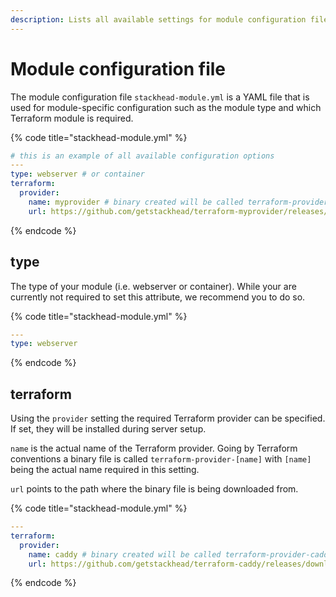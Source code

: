```yaml
---
description: Lists all available settings for module configuration files.
---
```


# Module configuration file

The module configuration file `stackhead-module.yml` is a YAML file that is used for module-specific configuration such as the module type and which Terraform module is required.

{% code title="stackhead-module.yml" %}
```yaml
# this is an example of all available configuration options
---
type: webserver # or container
terraform:
  provider:
    name: myprovider # binary created will be called terraform-provider-myprovider
    url: https://github.com/getstackhead/terraform-myprovider/releases/download/v1.0.0/terraform-provider-myprovider
```
{% endcode %}

## type

The type of your module \(i.e. webserver or container\). While your are currently not required to set this attribute, we recommend you to do so.

{% code title="stackhead-module.yml" %}
```yaml
---
type: webserver
```
{% endcode %}

## terraform

Using the `provider` setting the required Terraform provider can be specified. If set, they will be installed during server setup.

`name` is the actual name of the Terraform provider. Going by Terraform conventions a binary file is called `terraform-provider-[name]` with `[name]` being the actual name required in this setting.

`url` points to the path where the binary file is being downloaded from.

{% code title="stackhead-module.yml" %}
```yaml
---
terraform:
  provider:
    name: caddy # binary created will be called terraform-provider-caddy
    url: https://github.com/getstackhead/terraform-caddy/releases/download/v1.0.0/terraform-provider-caddy
```
{% endcode %}

